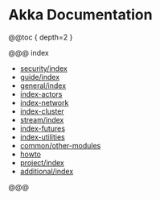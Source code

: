 # Akka Documentation

@@toc { depth=2 }

@@@ index

* [security/index](security/index.md)
* [guide/index](guide/index.md)
* [general/index](general/index.md)
* [index-actors](index-actors.md)
* [index-network](index-network.md)
* [index-cluster](index-cluster.md)
* [stream/index](stream/index.md)
* [index-futures](index-futures.md)
* [index-utilities](index-utilities.md)
* [common/other-modules](common/other-modules.md)
* [howto](howto.md)
* [project/index](project/index.md)
* [additional/index](additional/index.md)

@@@

